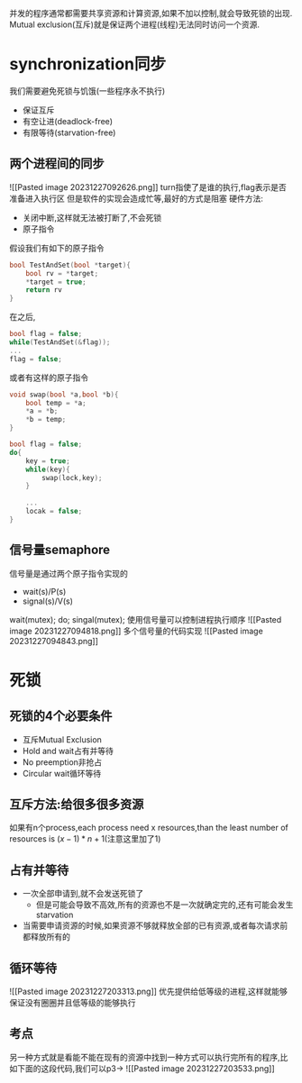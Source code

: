 并发的程序通常都需要共享资源和计算资源,如果不加以控制,就会导致死锁的出现.
Mutual exclusion(互斥)就是保证两个进程(线程)无法同时访问一个资源.
# synchronization同步
我们需要避免死锁与饥饿(一些程序永不执行)
- 保证互斥
- 有空让进(deadlock-free)
- 有限等待(starvation-free)

## 两个进程间的同步
![[Pasted image 20231227092626.png]]
turn指使了是谁的执行,flag表示是否准备进入执行区
但是软件的实现会造成忙等,最好的方式是阻塞
硬件方法:
- 关闭中断,这样就无法被打断了,不会死锁
- 原子指令

假设我们有如下的原子指令
```c++
bool TestAndSet(bool *target){
	bool rv = *target;
	*target = true;
	return rv
}
```
在之后,
```c++
bool flag = false;
while(TestAndSet(&flag));
...
flag = false;
```
或者有这样的原子指令
```c++
void swap(bool *a,bool *b){
	bool temp = *a;
	*a = *b;
	*b = temp;
}

bool flag = false;
do{
	key = true;
	while(key){
		swap(lock,key);
	}
	
	...
	locak = false;
}
```
## 信号量semaphore
信号量是通过两个原子指令实现的
- wait(s)/P(s)
- signal(s)/V(s)

wait(mutex);
do;
singal(mutex);
使用信号量可以控制进程执行顺序
![[Pasted image 20231227094818.png]]
多个信号量的代码实现
![[Pasted image 20231227094843.png]]
# 死锁
## 死锁的4个必要条件
- 互斥Mutual Exclusion
- Hold and wait占有并等待
- No preemption非抢占
- Circular wait循环等待


## 互斥方法:给很多很多资源
如果有n个process,each process need x resources,than the least number of resources is $(x-1)*n+1$(注意这里加了1)
## 占有并等待
- 一次全部申请到,就不会发送死锁了
	- 但是可能会导致不高效,所有的资源也不是一次就确定完的,还有可能会发生starvation
- 当需要申请资源的时候,如果资源不够就释放全部的已有资源,或者每次请求前都释放所有的
## 循环等待
![[Pasted image 20231227203313.png]]
优先提供给低等级的进程,这样就能够保证没有圈圈并且低等级的能够执行

## 考点
另一种方式就是看能不能在现有的资源中找到一种方式可以执行完所有的程序,比如下面的这段代码,我们可以p3->
![[Pasted image 20231227203533.png]]
